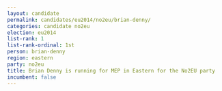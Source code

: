 ```yaml
---
layout: candidate
permalink: candidates/eu2014/no2eu/brian-denny/
categories: candidate no2eu
election: eu2014
list-rank: 1
list-rank-ordinal: 1st
person: brian-denny
region: eastern
party: no2eu
title: Brian Denny is running for MEP in Eastern for the No2EU party
incumbent: false
---
```

